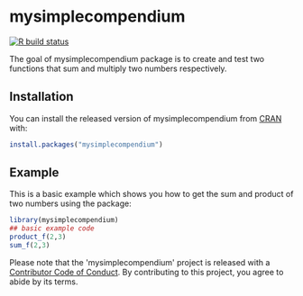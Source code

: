 
# mysimplecompendium

<!-- badges: start -->
[![R build status](https://github.com/Pradeepprabhakar92/mysimplecompendium/workflows/R-CMD-check/badge.svg)](https://github.com/Pradeepprabhakar92/mysimplecompendium/actions)
<!-- badges: end -->

The goal of mysimplecompendium package is to create and test two functions that sum and multiply two numbers respectively.

## Installation

You can install the released version of mysimplecompendium from [CRAN](https://CRAN.R-project.org) with:

``` r
install.packages("mysimplecompendium")
```

## Example

This is a basic example which shows you how to get the sum and product of two numbers using the package:

``` r
library(mysimplecompendium)
## basic example code
product_f(2,3)
sum_f(2,3)
```

Please note that the 'mysimplecompendium' project is released with a
[Contributor Code of Conduct](CODE_OF_CONDUCT.md).
By contributing to this project, you agree to abide by its terms.

